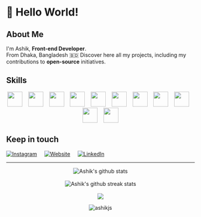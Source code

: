 # 👋 Hello World!

## About Me

I'm Ashik, <strong>Front-end Developer</strong>.  
From Dhaka, Bangladesh 🇧🇩
Discover here all my projects, including my contributions to <strong>open-source</strong> initiatives.

## Skills
<div align="center">
<img width="40" height="40" ng-src="https://cdn.jsdelivr.net/gh/devicons/devicon/icons/html5/html5-original-wordmark.svg" src="https://cdn.jsdelivr.net/gh/devicons/devicon/icons/html5/html5-original-wordmark.svg">&nbsp;&nbsp;&nbsp;
<img width="40" height="40" ng-src="https://cdn.jsdelivr.net/gh/devicons/devicon/icons/css3/css3-original-wordmark.svg" src="https://cdn.jsdelivr.net/gh/devicons/devicon/icons/css3/css3-original-wordmark.svg">&nbsp;&nbsp;&nbsp;
<img width="40" height="40" ng-src="https://cdn.jsdelivr.net/gh/devicons/devicon/icons/sass/sass-original.svg" src="https://cdn.jsdelivr.net/gh/devicons/devicon/icons/sass/sass-original.svg">&nbsp;&nbsp;&nbsp;
<img width="40" height="40" width="40" height="40" ng-src="https://cdn.jsdelivr.net/gh/devicons/devicon/icons/javascript/javascript-original.svg" src="https://cdn.jsdelivr.net/gh/devicons/devicon/icons/javascript/javascript-original.svg">&nbsp;&nbsp;&nbsp;
<img width="40" height="40" ng-src="https://cdn.jsdelivr.net/gh/devicons/devicon/icons/typescript/typescript-original.svg" src="https://cdn.jsdelivr.net/gh/devicons/devicon/icons/typescript/typescript-original.svg">&nbsp;&nbsp;&nbsp;
<img width="40" height="40" ng-src="https://cdn.jsdelivr.net/gh/devicons/devicon/icons/angularjs/angularjs-original.svg" src="https://cdn.jsdelivr.net/gh/devicons/devicon/icons/angularjs/angularjs-original.svg">&nbsp;&nbsp;&nbsp;
<img width="40" height="40" ng-src="https://cdn.jsdelivr.net/gh/devicons/devicon/icons/react/react-original-wordmark.svg" src="https://cdn.jsdelivr.net/gh/devicons/devicon/icons/react/react-original-wordmark.svg">&nbsp;&nbsp;&nbsp;
<img width="40" height="40" ng-src="https://cdn.jsdelivr.net/gh/devicons/devicon/icons/redux/redux-original.svg" src="https://cdn.jsdelivr.net/gh/devicons/devicon/icons/redux/redux-original.svg">&nbsp;&nbsp;&nbsp;
<img width="40" height="40" width="40" height="40" ng-src="https://cdn.jsdelivr.net/gh/devicons/devicon/icons/figma/figma-original.svg" src="https://cdn.jsdelivr.net/gh/devicons/devicon/icons/figma/figma-original.svg">&nbsp;&nbsp;&nbsp;
<img width="40" height="40" ng-src="https://cdn.jsdelivr.net/gh/devicons/devicon/icons/linux/linux-original.svg" src="https://cdn.jsdelivr.net/gh/devicons/devicon/icons/linux/linux-original.svg">&nbsp;&nbsp;&nbsp;
<img width="40" height="40" ng-src="https://cdn.jsdelivr.net/gh/devicons/devicon/icons/git/git-original-wordmark.svg" src="https://cdn.jsdelivr.net/gh/devicons/devicon/icons/git/git-original-wordmark.svg">
</div>

## Keep in touch

[![Instagram](https://img.shields.io/badge/Instagram-%23E4405F.svg?logo=Instagram&logoColor=white)](https://instagram.com/mdashikjs)
&nbsp;&nbsp;&nbsp;
[![Website](https://img.shields.io/badge/Website-blueviolet?logo=data:image/png;base64,iVBORw0KGgoAAAANSUhEUgAAABAAAAAQCAYAAAAf8/9hAAAACXBIWXMAAA7EAAAOxAGVKw4bAAABBklEQVQ4jZXSwUqCURDF8W8hIRLRIiRaiLSM1i1EJKQXixDpEaKnaNEyQkKkZwgJaR0Rrlz9WnwjjPZpdpfn3v+ZmXOnKHY4qOMGU3zjGZ1d2AIHePH7LNDdBR4H8IE+mrgPbbQN3k/wO9rprhn6fJtBDXvoZDjuekvjKrCOa7zhE085MLSiIxj+J7CTgKehjdFYhycpsKuAbvGIs1T5FQeb0p7hHA8Y4hiXoS/hwww3UtsztKPyomKUyQocBoPU9mnSu8qN+4q5Byszp4fLUPpregsXyu+sbfruQrnb0FyDl8aTlcAqDEbx8A5HyiXJgW2G06xVgY3/hJNJLzqZR/VhZWAV5wemZxHv9PwSqwAAAABJRU5ErkJggg==&)](https://mdashikjs.com)
&nbsp;&nbsp;&nbsp;
[![LinkedIn](https://img.shields.io/badge/LinkedIn-%230077B5.svg?logo=linkedin&logoColor=white)](https://www.linkedin.com/in/ashikjs)


---

<div align="center">

![Ashik's github stats](https://github-readme-stats.vercel.app/api?username=ashikjs&show_icons=true&theme=radical&rank_icon=github)
</br>
</br>![Ashik's github streak stats](https://github-readme-streak-stats.herokuapp.com/?user=ashikjs&theme=radical)
</br>
</br>![](https://github-contributor-stats.vercel.app/api?username=ashikjs&limit=3&theme=radical&combine_all_monthly_contributions=true)


<img src="https://komarev.com/ghpvc/?username=ashikjs" alt="ashikjs" />

</div>
